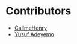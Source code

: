 # Contributors

- [CallmeHenry](https://github.com/CallmeHenry)
- [Yusuf Adeyemo](https://github.com/Yusadolat)

